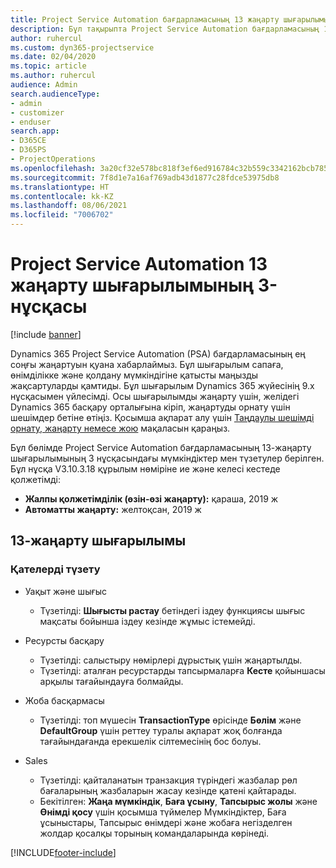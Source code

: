 ```yaml
---
title: Project Service Automation бағдарламасының 13 жаңарту шығарылымы 3-нұсқасындағы жаңалықтар немесе өзгерістер
description: Бұл тақырыпта Project Service Automation бағдарламасының 13-жаңарту шығарылымының 3 нұсқасындағы жаңалықтар туралы ақпарат беріледі.
author: ruhercul
ms.custom: dyn365-projectservice
ms.date: 02/04/2020
ms.topic: article
ms.author: ruhercul
audience: Admin
search.audienceType:
- admin
- customizer
- enduser
search.app:
- D365CE
- D365PS
- ProjectOperations
ms.openlocfilehash: 3a20cf32e578bc818f3ef6ed916784c32b559c3342162bcb7857f5e9cc520d9c
ms.sourcegitcommit: 7f8d1e7a16af769adb43d1877c28fdce53975db8
ms.translationtype: HT
ms.contentlocale: kk-KZ
ms.lasthandoff: 08/06/2021
ms.locfileid: "7006702"
---
```

# <a name="project-service-automation-update-release-13-v3"></a>Project Service Automation 13 жаңарту шығарылымының 3-нұсқасы

[!include [banner](../includes/psa-now-project-operations.md)]

Dynamics 365 Project Service Automation (PSA) бағдарламасының ең соңғы жаңартуын қуана хабарлаймыз. Бұл шығарылым сапаға, өнімділікке және қолдану мүмкіндігіне қатысты маңызды жақсартуларды қамтиды. Бұл шығарылым Dynamics 365 жүйесінің 9.x нұсқасымен үйлесімді. Осы шығарылымды жаңарту үшін, желідегі Dynamics 365 басқару орталығына кіріп, жаңартуды орнату үшін шешімдер бетіне өтіңіз. Қосымша ақпарат алу үшін [Таңдаулы шешімді орнату, жаңарту немесе жою](/power-platform/admin/install-remove-preferred-solution) мақаласын қараңыз.

Бұл бөлімде Project Service Automation бағдарламасының 13-жаңарту шығарылымының 3 нұсқасындағы мүмкіндіктер мен түзетулер берілген. Бұл нұсқа V3.10.3.18 құрылым нөміріне ие және келесі кестеде қолжетімді:

- **Жалпы қолжетімділік (өзін-өзі жаңарту):** қараша, 2019 ж
- **Автоматты жаңарту:** желтоқсан, 2019 ж


## <a name="update-release-13"></a>13-жаңарту шығарылымы 

### <a name="bug-fixes"></a>Қателерді түзету

- Уақыт және шығыс

     - Түзетілді: **Шығысты растау** бетіндегі іздеу функциясы шығыс мақсаты бойынша іздеу кезінде жұмыс істемейді.

- Ресурсты басқару

     - Түзетілді: салыстыру нөмірлері дұрыстық үшін жаңартылды.
     - Түзетілді: аталған ресурстарды тапсырмаларға **Кесте** қойыншасы арқылы тағайындауға болмайды.

- Жоба басқармасы

     - Түзетілді: топ мүшесін **TransactionType** өрісінде **Бөлім** және **DefaultGroup** үшін реттеу туралы ақпарат жоқ болғанда тағайындағанда ерекшелік сілтемесінің бос болуы.

- Sales

     - Түзетілді: қайталанатын транзакция түріндегі жазбалар рөл бағаларының жазбаларын жасау кезінде қатені қайтарады.
     - Бекітілген: **Жаңа мүмкіндік**, **Баға ұсыну**, **Тапсырыс жолы** және **Өнімді қосу** үшін қосымша түймелер Мүмкіндіктер, Баға ұсыныстары, Тапсырыс өнімдері және жобаға негізделген жолдар қосалқы торының командаларында көрінеді.




[!INCLUDE[footer-include](../includes/footer-banner.md)]